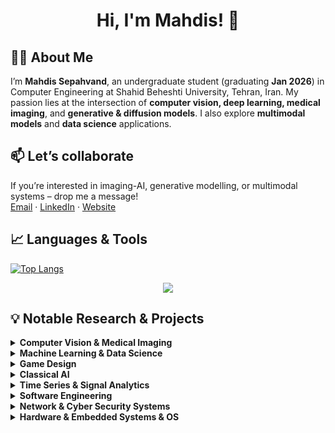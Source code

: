 <h1 align="center">Hi, I'm Mahdis! 👋</h1>


## 👩‍💻 About Me

I’m **Mahdis Sepahvand**, an undergraduate student (graduating **Jan 2026**) in Computer Engineering at Shahid Beheshti University, Tehran, Iran. My passion lies at the intersection of **computer vision, deep learning, medical imaging**, and **generative & diffusion models**. I also explore **multimodal models** and **data science** applications.  

## 📫 Let’s collaborate  
If you’re interested in imaging-AI, generative modelling, or multimodal systems – drop me a message!  
[Email](mailto:Mahdissep18@gmail.com) · [LinkedIn](https://www.linkedin.com/in/mahdis-sepahvand) · [Website](https://MahdisSep.github.io)  


## 📈 Languages & Tools

<!-- ![MahdisSep's GitHub stats](https://github-readme-stats.vercel.app/api?username=MahdisSep&show_icons=true&theme=radical) -->
[![Top Langs](https://github-readme-stats.vercel.app/api/top-langs/?username=MahdisSep&layout=donut&theme=radical)](https://github.com/MahdisSep/github-readme-stats)
<p align="center">
    <img src="https://skillicons.dev/icons?i=py,java,cpp,cs,r,c,css,flutter,html,dart,dotnet,mysql,sqlite,matlab,unity,tensorflow,sklearn,pytorch,opencv,rider,vscode,pycharm,idea,arduino,anaconda,windows,ubuntu,linux,git,latex" />
</p>

## 💡 Notable Research & Projects
<details>
<summary><strong>Computer Vision & Medical Imaging</strong></summary>

- [Multimodal-AI-Odontogenic-Cyst-Diagnosis](https://github.com/MahdisSep/Multimodal-AI-Odontogenic-Cyst-Diagnosis.git)
- [Realtime-RPS-CV-Game](https://github.com/MahdisSep/Realtime-RPS-CV-Game.git) 
- [Deep-Face-Verification-PyTorch](https://github.com/MahdisSep/Deep-Face-Verification-PyTorch.git)
- [Guided-Diffusion-Image-Synthesis](https://github.com/MahdisSep/Guided-Diffusion-Image-Synthesis.git) 
- [GAN-Based-Image-Denoising-PyTorch](https://github.com/MahdisSep/GAN-Based-Image-Denoising-PyTorch.git) 
- [VAE-Latent-Space-Visualization](https://github.com/MahdisSep/VAE-Latent-Space-Visualization.git)
- [U-Net-Facial-Image-Denoising](https://github.com/MahdisSep/U-Net-Facial-Image-Denoising.git)  
- [RCNN-Region-Proposal-Comparison](https://github.com/MahdisSep/RCNN-Region-Proposal-Comparison.git)  
- [CNN-Optimizer-Transfer-Learning](https://github.com/MahdisSep/CNN-Optimizer-Transfer-Learning.git) 
- [Computer-Vision-Fundamentals-and-GPU-Acceleration](https://github.com/MahdisSep/Computer-Vision-Fundamentals-and-GPU-Acceleration.git)  
- [CV-Fundamentals-Mini-Projects](https://github.com/MahdisSep/CV-Fundamentals-Mini-Projects.git)
- [Digital-Image-Compression-Analysis](https://github.com/MahdisSep/Digital-Image-Compression-Analysis.git) 


</details>

<details>
<summary><strong>Machine Learning & Data Science</strong></summary>

- [Machine-Learning-Assignments](https://github.com/MahdisSep/Machine-Learning-Assignments.git)  
- [Linux-ReadAhead-ML-Prediction](https://github.com/MahdisSep/Linux-ReadAhead-ML-Prediction.git)  
- [Diabetes-Classification-and-Statistical-Modeling-R](https://github.com/MahdisSep/Diabetes-Classification-and-Statistical-Modeling-R.git)  
- [Statistics-and-Data-Analysis-R](https://github.com/MahdisSep/Statistics-and-Data-Analysis-R.git)  
- [KNIME-Public-Health-Data-Engineering](https://github.com/MahdisSep/KNIME-Public-Health-Data-Engineering.git)  


</details>

<details>
<summary><strong>Game Design</strong></summary>

- [Unity-RogueLite-Procedural-Ascension](https://github.com/MahdisSep/Unity-RogueLite-Procedural-Ascension.git)
- [Unity-3Room-Dungeon-Slayer](https://github.com/MahdisSep/Unity-3Room-Dungeon-Slayer.git)
- [Pygame-Cognitive-Puzzle-Labyrinth](https://github.com/MahdisSep/Pygame-Cognitive-Puzzle-Labyrinth.git)  

</details>

<details>
<summary><strong>Classical AI</strong></summary>

- [AI-Maze-Pathfinding-BFS-DFS](https://github.com/MahdisSep/AI-Maze-Pathfinding-BFS-DFS.git) 
- [Genetic-Simulated-Annealing-CNF-Solver](https://github.com/MahdisSep/Genetic-Simulated-Annealing-CNF-Solver.git)

</details>


<details>
<summary><strong>Time Series & Signal Analytics</strong></summary>
  
- [DSP-Audio-Image-Signal-Systems-Project](https://github.com/MahdisSep/DSP-Audio-Image-Signal-Systems-Project.git)  
- [Signals-and-Systems-MATLAB-Projects](https://github.com/MahdisSep/Signals-and-Systems-MATLAB-Projects.git)  

</details>

<details>
<summary><strong>Software Engineering</strong></summary>

- [Reddit](https://github.com/MahdisSep/Reddit.git) 
- [Compiler-LLVM-Project](https://github.com/MahdisSep/Compiler-LLVM-Project.git)  
- [DotNet-MVC-Mobile-Catalog](https://github.com/MahdisSep/DotNet-MVC-Mobile-Catalog.git)  

</details>

<details>
<summary><strong>Network & Cyber Security Systems</strong></summary>

- [Advanced-Network-Programming-Projects](https://github.com/MahdisSep/Advanced-Network-Programming-Projects.git)  
- [Cybersecurity-Assignments-and-Tools-](https://github.com/MahdisSep/Cybersecurity-Assignments-and-Tools-.git)  

</details>

<details>
<summary><strong>Hardware & Embedded Systems & OS</strong></summary>

- [Microprocessor-Course](https://github.com/MahdisSep/Microprocessor-Course.git)  
- [Real-Time-Solar-Tracker-FreeRTOS-Simulink-](https://github.com/MahdisSep/Real-Time-Solar-Tracker-FreeRTOS-Simulink-.git)  
- [Java-OS-Core-Concepts-Simulations](https://github.com/MahdisSep/Java-OS-Core-Concepts-Simulations.git)  


</details>



<!-- Here are some ideas to get you started:

- 🔭 I’m currently working on ...
- 🌱 I’m currently learning ...
- 👯 I’m looking to collaborate on ...
- 🤔 I’m looking for help with ...
- 💬 Ask me about ...
- 📫 How to reach me: ...
- 😄 Pronouns: ...
- ⚡ Fun fact: ...
--> 
